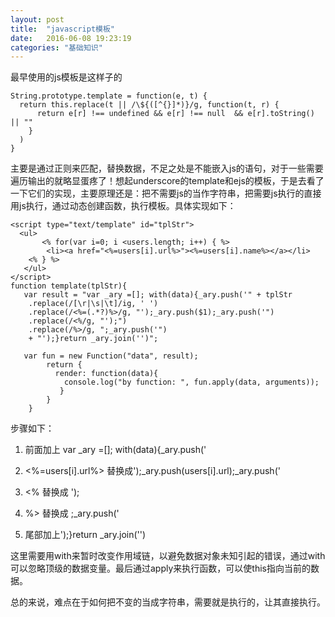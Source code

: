 ```yaml
---
layout: post
title:  "javascript模板"
date:   2016-06-08 19:23:19
categories: "基础知识"
---
```



最早使用的js模板是这样子的

```
String.prototype.template = function(e, t) {
  return this.replace(t || /\${([^{}]*)}/g, function(t, r) {
      return e[r] !== undefined && e[r] !== null  && e[r].toString() || ""
    }
  )
}
```

主要是通过正则来匹配，替换数据，不足之处是不能嵌入js的语句，对于一些需要遍历输出的就略显蛋疼了！想起underscore的template和ejs的模板，于是去看了一下它们的实现，主要原理还是：把不需要js的当作字符串，把需要js执行的直接用js执行，通过动态创建函数，执行模板。具体实现如下：

```
<script type="text/template" id="tplStr">
  <ul>
       <% for(var i=0; i <users.length; i++) { %>
	    <li><a href="<%=users[i].url%>"><%=users[i].name%></a></li>
	<% } %>
   </ul>
</script>
function template(tplStr){
   var result = "var _ary =[]; with(data){_ary.push('" + tplStr
	.replace(/[\r|\s|\t]/ig, ' ')
	.replace(/<%=(.*?)%>/g, "');_ary.push($1);_ary.push('")
	.replace(/<%/g, "');")
	.replace(/%>/g, ";_ary.push('")
	+ "');}return _ary.join('')";

   var fun = new Function("data", result);
        return {
		  render: function(data){
			console.log("by function: ", fun.apply(data, arguments));
		   }
		}
	}
```

步骤如下：

1. 前面加上 var _ary =[]; with(data){_ary.push('

2. <%=users[i].url%>  替换成');_ary.push(users[i].url);_ary.push('

3. <%  替换成  ');

4. %>  替换成  ;_ary.push('

5. 尾部加上');}return _ary.join('')



这里需要用with来暂时改变作用域链，以避免数据对象未知引起的错误，通过with可以忽略顶级的数据变量。最后通过apply来执行函数，可以使this指向当前的数据。

总的来说，难点在于如何把不变的当成字符串，需要就是执行的，让其直接执行。
